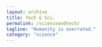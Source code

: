 ```yaml
---
layout: archive
title: Tech & Sci.
permalink: /scienceandtech/
tagline: "Humanity is overrated."
category: "science"
---
```

